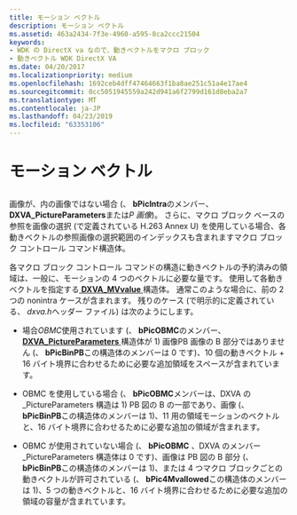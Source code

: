 ```yaml
---
title: モーション ベクトル
description: モーション ベクトル
ms.assetid: 463a2434-7f3e-4960-a595-8ca2ccc21504
keywords:
- WDK の DirectX va なので、動きベクトルをマクロ ブロック
- 動きベクトル WDK DirectX VA
ms.date: 04/20/2017
ms.localizationpriority: medium
ms.openlocfilehash: 1692ceb4dff47464663f1ba8ae251c51a4e17ae4
ms.sourcegitcommit: 0cc5051945559a242d941a6f2799d161d8eba2a7
ms.translationtype: MT
ms.contentlocale: ja-JP
ms.lasthandoff: 04/23/2019
ms.locfileid: "63353106"
---
```

# <a name="motion-vectors"></a>モーション ベクトル


## <span id="ddk_motion_vectors_gly"></span><span id="DDK_MOTION_VECTORS_GLY"></span>


画像が、内の画像ではない場合 (、 **bPicIntra**のメンバー、 **DXVA\_PictureParameters**または*P 画像*)。 さらに、マクロ ブロック ベースの参照を画像の選択 (で定義されている H.263 Annex U) を使用している場合、各動きベクトルの参照画像の選択範囲のインデックスも含まれますマクロ ブロック コントロール コマンド構造体。

各マクロ ブロック コントロール コマンドの構造に動きベクトルの予約済みの領域は、一般に、モーションの 4 つのベクトルに必要な量です。 使用して各動きベクトルを指定する[ **DXVA\_MVvalue** ](https://msdn.microsoft.com/library/windows/hardware/ff564004)構造体。 通常このような場合に、前の 2 つの nonintra ケースが含まれます。 残りのケース (で明示的に定義されている、 *dxva.h*ヘッダー ファイル) は次のようにします。

-   場合*OBMC*使用されています (、 **bPicOBMC**のメンバー、 [ **DXVA\_PictureParameters** ](https://msdn.microsoft.com/library/windows/hardware/ff564012)構造体が 1) 画像PB 画像の B 部分ではありません (、 **bPicBinPB**この構造体のメンバーは 0 です)、10 個の動きベクトル + 16 バイト境界に合わせるために必要な追加領域をスペースが含まれています。

-   OBMC を使用している場合 (、 **bPicOBMC**メンバーは、DXVA の\_PictureParameters 構造は 1) PB 図の B の一部であり、画像 (、 **bPicBinPB**この構造体のメンバーは 1)、11 用の領域モーションのベクトルと、16 バイト境界に合わせるために必要な追加の領域が含まれます。

-   OBMC が使用されていない場合 (、 **bPicOBMC** 、DXVA のメンバー\_PictureParameters 構造体は 0 です)、画像は PB 図の B 部分 (、 **bPicBinPB**この構造体のメンバーは 1)、または 4 つマクロ ブロックごとの動きベクトルが許可されている (、 **bPic4Mvallowed**この構造体のメンバーは 1)、5 つの動きベクトルと、16 バイト境界に合わせるために必要な追加の領域の容量が含まれています。

 

 





